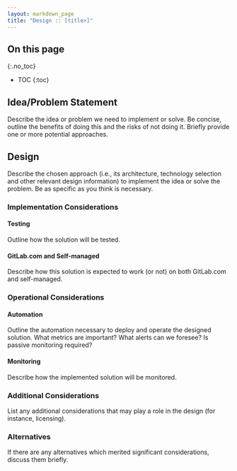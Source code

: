 ```yaml
---
layout: markdown_page
title: "Design :: [title>]"
---
```


## On this page
{:.no_toc}

- TOC
{:toc}

## Idea/Problem Statement

Describe the idea or problem we need to implement or solve. Be concise, outline the benefits of doing
this and the risks of not doing it. Briefly provide one or more potential approaches.

## Design

Describe the chosen approach (i.e., its architecture, technology selection and other relevant design
information) to implement the idea or solve the problem. Be as specific as you think is necessary.

### Implementation Considerations

#### Testing

Outline how the solution will be tested.

#### GitLab.com and Self-managed

Describe how this solution is expected to work (or not) on both GitLab.com and self-managed.

### Operational Considerations

#### Automation

Outline the automation necessary to deploy and operate the designed solution. What metrics are
important? What alerts can we foresee? Is passive monitoring required?

####  Monitoring

Describe how the implemented solution will be monitored.

### Additional Considerations

List any additional considerations that may play a role in the design (for instance, licensing).

### Alternatives

If there are any alternatives which merited significant considerations, discuss them briefly.






